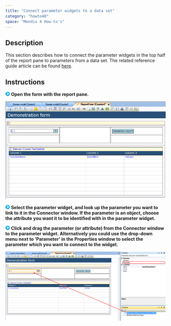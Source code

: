 ```yaml
---
title: "Connect parameter widgets to a data set"
category: "howto40"
space: "Mendix 4 How-to's"
---
```

## Description

This section describes how to connect the parameter widgets in the top half of the report pane to parameters from a data set. The related reference guide article can be found [here](/refguide4/Report+Pane).

## Instructions

![](attachments/819203/917932.png) **Open the form with the report pane.**

![](attachments/2621474/2752726.png)

![](attachments/819203/917932.png) **Select the parameter widget, and look up the parameter you want to link to it in the Connector window. If the parameter is an object, choose the attribute you want it to be identified with in the parameter widget.**

![](attachments/819203/917932.png) **Click and drag the parameter (or attribute) from the Connector window to the parameter widget. Alternatively you could use the drop-down menu next to 'Parameter' in the Properties window to select the parameter which you want to connect to the widget.**

![](attachments/2621474/2752727.png)

